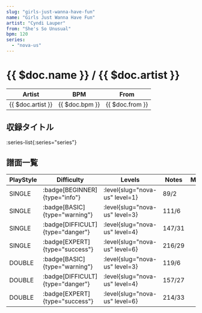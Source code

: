 ```yaml
---
slug: "girls-just-wanna-have-fun"
name: "Girls Just Wanna Have Fun"
artist: "Cyndi Lauper"
from: "She's So Unusual"
bpm: 120
series:
  - "nova-us"
---
```


# {{ $doc.name }} / {{ $doc.artist }}

|Artist|BPM|From|
|------|---|----|
|{{ $doc.artist }}|{{ $doc.bpm }}|{{ $doc.from }}|

## 収録タイトル

:series-list{:series="series"}

## 譜面一覧

|PlayStyle|Difficulty|Levels|Notes|Movie|
|---------|----------|------|-----|-----|
|SINGLE| :badge[BEGINNER]{type="info"}|<div class="field is-grouped is-grouped-multiline"> :level{slug="nova-us" level=1}</div>|89/2||
|SINGLE| :badge[BASIC]{type="warning"}|<div class="field is-grouped is-grouped-multiline"> :level{slug="nova-us" level=3}</div>|111/6||
|SINGLE| :badge[DIFFICULT]{type="danger"}|<div class="field is-grouped is-grouped-multiline"> :level{slug="nova-us" level=4}</div>|147/31||
|SINGLE| :badge[EXPERT]{type="success"}|<div class="field is-grouped is-grouped-multiline"> :level{slug="nova-us" level=6}</div>|216/29||
|DOUBLE| :badge[BASIC]{type="warning"}|<div class="field is-grouped is-grouped-multiline"> :level{slug="nova-us" level=3}</div>|119/6||
|DOUBLE| :badge[DIFFICULT]{type="danger"}|<div class="field is-grouped is-grouped-multiline"> :level{slug="nova-us" level=4}</div>|157/27||
|DOUBLE| :badge[EXPERT]{type="success"}|<div class="field is-grouped is-grouped-multiline"> :level{slug="nova-us" level=6}</div>|214/33||
